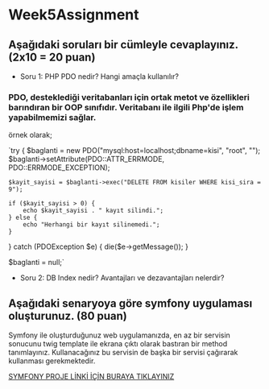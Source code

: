 # Week5Assignment

## Aşağıdaki soruları bir cümleyle cevaplayınız. (2x10 = 20 puan)
- Soru 1: PHP PDO nedir? Hangi amaçla kullanılır?
### PDO, desteklediği veritabanları için ortak metot ve özellikleri barındıran bir OOP sınıfıdır. Veritabanı ile ilgili Php'de işlem yapabilmemizi sağlar.
örnek olarak; 

  
`try {
    $baglanti = new PDO("mysql:host=localhost;dbname=kisi", "root", "");
    $baglanti->setAttribute(PDO::ATTR_ERRMODE, PDO::ERRMODE_EXCEPTION);

    $kayit_sayisi = $baglanti->exec("DELETE FROM kisiler WHERE kisi_sira = 9");

    if ($kayit_sayisi > 0) {
        echo $kayit_sayisi . " kayıt silindi.";
    } else {
        echo "Herhangi bir kayıt silinemedi.";
    }

} catch (PDOException $e) {
    die($e->getMessage());
}

$baglanti = null;`

  

- Soru 2: DB Index nedir? Avantajları ve dezavantajları nelerdir?

## Aşağıdaki senaryoya göre symfony uygulaması oluşturunuz. (80 puan)
Symfony ile oluşturduğunuz web uygulamanızda, en az bir servisin sonucunu twig template ile ekrana çıktı olarak bastıran bir method tanımlayınız. Kullanacağınız bu servisin de başka bir servisi çağırarak kullanması gerekmektedir.

[SYMFONY PROJE LİNKİ İÇİN BURAYA TIKLAYINIZ](https://github.com/Blackcloud00/week5homework)

